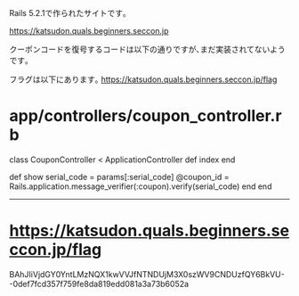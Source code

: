 Rails 5.2.1で作られたサイトです｡

https://katsudon.quals.beginners.seccon.jp

クーポンコードを復号するコードは以下の通りですが､まだ実装されてないようです｡

フラグは以下にあります｡ https://katsudon.quals.beginners.seccon.jp/flag

# app/controllers/coupon_controller.rb
class CouponController < ApplicationController
def index
end

def show
  serial_code = params[:serial_code]
  @coupon_id = Rails.application.message_verifier(:coupon).verify(serial_code)
  end
end


---
# https://katsudon.quals.beginners.seccon.jp/flag

BAhJIiVjdGY0YntLMzNQX1kwVVJfNTNDUjM3X0szWV9CNDUzfQY6BkVU--0def7fcd357f759fe8da819edd081a3a73b6052a
